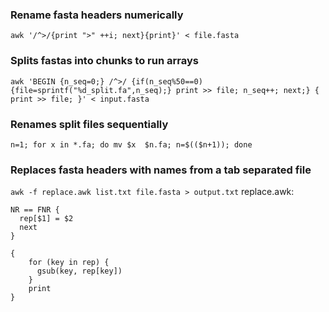 ### Rename fasta headers numerically
```awk '/^>/{print ">" ++i; next}{print}' < file.fasta ```

### Splits fastas into chunks to run arrays
```awk 'BEGIN {n_seq=0;} /^>/ {if(n_seq%50==0){file=sprintf("%d_split.fa",n_seq);} print >> file; n_seq++; next;} { print >> file; }' < input.fasta```

### Renames split files sequentially 
```n=1; for x in *.fa; do mv $x  $n.fa; n=$(($n+1)); done```

### Replaces fasta headers with names from a tab separated file

```awk -f replace.awk list.txt file.fasta > output.txt```
replace.awk:
```
NR == FNR {
  rep[$1] = $2
  next
} 

{
    for (key in rep) {
      gsub(key, rep[key])
    }
    print
}
```
